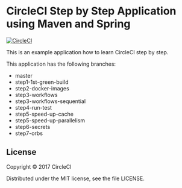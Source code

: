 # CircleCI Step by Step Application using Maven and Spring 
[![CircleCI](https://circleci.com/gh/kurumai/circleci-step-by-step/tree/step5-speed-up-parallelism.svg?style=svg)](https://circleci.com/gh/kurumai/circleci-step-by-step/tree/step5-speed-up-parallelism)

This is an example application how to learn CircleCI step by step.

This application has the following branches: 

- master
- step1-1st-green-build
- step2-docker-images
- step3-workflows
- step3-workflows-sequential
- step4-run-test
- step5-speed-up-cache
- step5-speed-up-parallelism
- step6-secrets
- step7-orbs

## License

Copyright © 2017 CircleCI

Distributed under the MIT license, see the file LICENSE.      
